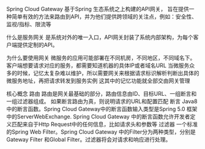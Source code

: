 Spring Cloud Gateway
    基于Spring 生态系统之上构建的API网关，
    旨在提供一种简单有效的方法来路由到API，并为他们提供跨领域的关注点，例如：安全性、监视/指标、限流等

什么是服务网关
    是系统对外的唯一入口，API网关封装了系统内部架构，为每个客户端提供定制的API。

为什么要使用网关
    微服务的应用可能部署在不同机房，不同地区，不同域名下。客户端想要请求对应的服务，都需要知道机器的具体IP或者域名URL
    当微服务众多的时候，记忆太复杂难以维护，所以需要网关来根据请求标识解析判断出具体的微服务地址，再把请求转发到服务实例
    这其中的记忆功能就全部交由网关管理

核心概念
    路由
        路由是网关最基础的部分，路由信息由ID、目标URL、一组断言和一组过滤器组成。
        如果断言路由为真，则说明请求的URL和配置匹配
    断言
        Java8中的断言函数。Spring Cloud Gateway中的断言函数输入类型是Spring 5.0 框架中的ServerWebExchange.
        Spring Cloud Gateway 中的断言函数允许开发者定义匹配来自于Http Request中的任何信息，比如请求头和参数等
    过滤器
        一个标准的Spring Web Filter。Spring Cloud Gateway 中的Filter分为两种类型，分别是Gateway Filter
        和Global Filter。过滤器将会对请求和响应进行处理。